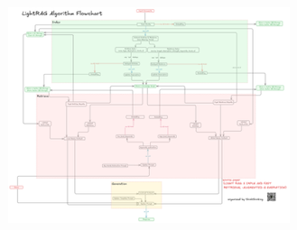 <div align="center">
<img src="static/pipeline.png" alt="Pipeline" width=500/>
</div>

<div align="center">